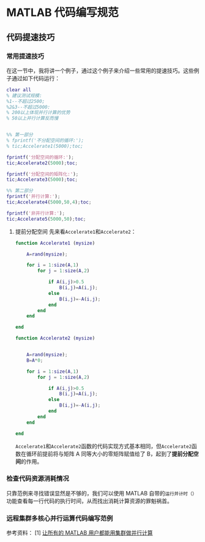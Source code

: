 # MATLAB 代码编写规范

## 代码提速技巧

### 常用提速技巧

在这一节中，我将讲一个例子，通过这个例子来介绍一些常用的提速技巧。这些例子通过如下代码运行：

```matlab
clear all
% 建议测试规模:
%1--不超过2500;
%2&3--不超过5000:
% 200以上体现并行计算的优势
% 50以上并行计算反而慢


%% 第一部分
% fprintf('不分配空间的循环:');
% tic;Accelerate1(5000);toc;

fprintf('分配空间的循环:');
tic;Accelerate2(5000);toc;

fprintf('分配空间的矩阵化:');
tic;Accelerate3(5000);toc;

%% 第二部分
fprintf('并行计算:');
tic;Accelerate4(5000,50,4);toc;

fprintf('非并行计算:');
tic;Accelerate5(5000,50);toc;
```

1. 提前分配空间
   先来看`Accelerate1`和`Accelerate2`：

   ```matlab
   function Accelerate1 (mysize)

       A=rand(mysize);

       for i = 1:size(A,1)
           for j = 1:size(A,2)

               if A(i,j)>0.5
                   B(i,j)=A(i,j);
               else
                   B(i,j)=-A(i,j);
               end
           end
       end

   end
   ```

   ```matlab
   function Accelerate2 (mysize)


       A=rand(mysize);
       B=A*0;

       for i = 1:size(A,1)
           for j = 1:size(A,2)

               if A(i,j)>0.5
                   B(i,j)=A(i,j);
               else
                   B(i,j)=-A(i,j);
               end
           end
       end

   end
   ```

   `Accelerate1`和`Accelerate2`函数的代码实现方式基本相同，但`Accelerate2`函数在循环前提前将与矩阵 A 同等大小的零矩阵赋值给了 B，起到了**提前分配空间**的作用。

### 检查代码资源消耗情况

只靠范例来寻找错误显然是不够的，我们可以使用 MATLAB 自带的`运行并计时（）`功能查看每一行代码的执行时间，从而找出消耗计算资源的罪魁祸首。

### 远程集群多核心并行运算代码编写范例

参考资料：
[1] [让所有的 MATLAB 用户都能用集群做并行计算](https://blog.csdn.net/sizheng0320/article/details/104012909)
